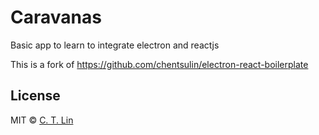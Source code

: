 # Caravanas

Basic app to learn to integrate electron and reactjs

This is a fork of https://github.com/chentsulin/electron-react-boilerplate

## License
MIT © [C. T. Lin](https://github.com/chentsulin)
